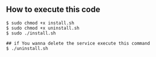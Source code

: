 ## How to execute this code
```console
$ sudo chmod +x install.sh
$ sudo chmod +x uninstall.sh
$ sudo ./install.sh
```

```console
## if You wanna delete the service execute this command
$ ./uninstall.sh
```